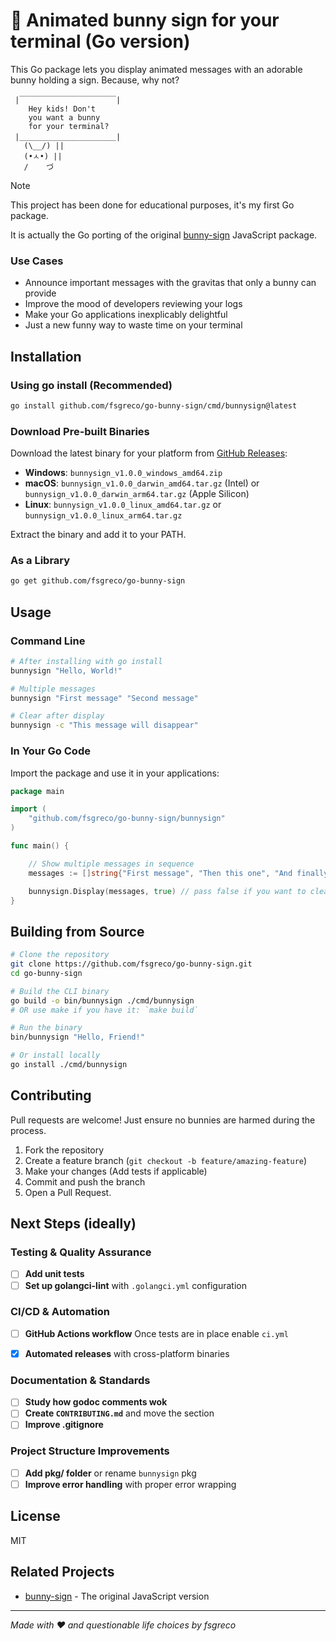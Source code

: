 # 🐰 Animated bunny sign for your terminal (Go version)

This Go package lets you display animated messages with an adorable bunny holding a sign. Because, why not?

```
 |￣￣￣￣￣￣￣￣￣￣￣￣￣|
    Hey kids! Don't 
    you want a bunny 
    for your terminal?
 |＿＿＿＿＿＿＿＿＿＿＿＿＿|
   (\__/) ||
   (•ㅅ•) ||
   /    づ
```
> [!NOTE]
> This project has been done for educational purposes, it's my first Go package.
>
> It is actually the Go porting of the original [bunny-sign](https://github.com/fsgreco/bunny-sign) JavaScript package.


### Use Cases

- Announce important messages with the gravitas that only a bunny can provide
- Improve the mood of developers reviewing your logs
- Make your Go applications inexplicably delightful
- Just a new funny way to waste time on your terminal

## Installation

### Using go install (Recommended)

```bash
go install github.com/fsgreco/go-bunny-sign/cmd/bunnysign@latest
```

### Download Pre-built Binaries

Download the latest binary for your platform from [GitHub Releases](https://github.com/fsgreco/go-bunny-sign/releases):

- **Windows**: `bunnysign_v1.0.0_windows_amd64.zip`
- **macOS**: `bunnysign_v1.0.0_darwin_amd64.tar.gz` (Intel) or `bunnysign_v1.0.0_darwin_arm64.tar.gz` (Apple Silicon)
- **Linux**: `bunnysign_v1.0.0_linux_amd64.tar.gz` or `bunnysign_v1.0.0_linux_arm64.tar.gz`

Extract the binary and add it to your PATH.

### As a Library

```bash
go get github.com/fsgreco/go-bunny-sign
```

## Usage

### Command Line
```bash
# After installing with go install
bunnysign "Hello, World!"

# Multiple messages
bunnysign "First message" "Second message"

# Clear after display
bunnysign -c "This message will disappear"
```

### In Your Go Code

Import the package and use it in your applications:

```go
package main

import (
	"github.com/fsgreco/go-bunny-sign/bunnysign"
)

func main() {

	// Show multiple messages in sequence
	messages := []string{"First message", "Then this one", "And finally this"}

	bunnysign.Display(messages, true) // pass false if you want to clear also the last message
}
```

## Building from Source

```bash
# Clone the repository
git clone https://github.com/fsgreco/go-bunny-sign.git
cd go-bunny-sign

# Build the CLI binary
go build -o bin/bunnysign ./cmd/bunnysign
# OR use make if you have it: `make build`

# Run the binary
bin/bunnysign "Hello, Friend!"

# Or install locally
go install ./cmd/bunnysign
```

## Contributing

Pull requests are welcome! Just ensure no bunnies are harmed during the process. 

1. Fork the repository
2. Create a feature branch (`git checkout -b feature/amazing-feature`)
3. Make your changes (Add tests if applicable)
4. Commit and push the branch 
5. Open a Pull Request.


## Next Steps (ideally)

### Testing & Quality Assurance
- [ ] **Add unit tests**  
- [ ] **Set up golangci-lint** with `.golangci.yml` configuration

### CI/CD & Automation
- [ ] **GitHub Actions workflow** Once tests are in place enable `ci.yml` 
- [x] **Automated releases** with cross-platform binaries


### Documentation & Standards
- [ ] **Study how godoc comments wok** 
- [ ] **Create `CONTRIBUTING.md`** and move the section
- [ ] **Improve .gitignore**  

### Project Structure Improvements
- [ ] **Add pkg/ folder** or rename `bunnysign` pkg 
- [ ] **Improve error handling** with proper error wrapping

## License

MIT

## Related Projects

- [bunny-sign](https://github.com/fsgreco/bunny-sign) - The original JavaScript version

---

*Made with ❤️ and questionable life choices by fsgreco*
